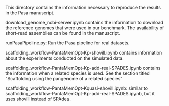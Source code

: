This directory contains the information necessary to reproduce the results in the Pasa manuscript.

download_genome_ncbi-server.ipynb contains the information to download the reference genomes that were used in our benchmark. The availability of short-read assemblies can be found in the manuscript.

runPasaPipeline.py: Run the Pasa pipeline for real datasets.

scaffolding_workflow-PantaMemOpt-Kp-shovill.ipynb contains information about the experiments conducted on the simulated data.

scaffolding_workflow-PantaMemOpt-Kp-add-real-SPADES.ipynb contains the information when a related species is used. See the section titled "Scaffolding using the pangenome of a related species"

scaffolding_workflow-PantaMemOpt-Kquasi-shovill.ipynb: similar to scaffolding_workflow-PantaMemOpt-Kp-add-real-SPADES.ipynb, but it uses shovill instead of SPAdes.

